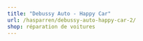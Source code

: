 ```yaml
---
title: "Debussy Auto - Happy Car"
url: /hasparren/debussy-auto-happy-car-2/
shop: réparation de voitures
---
```

